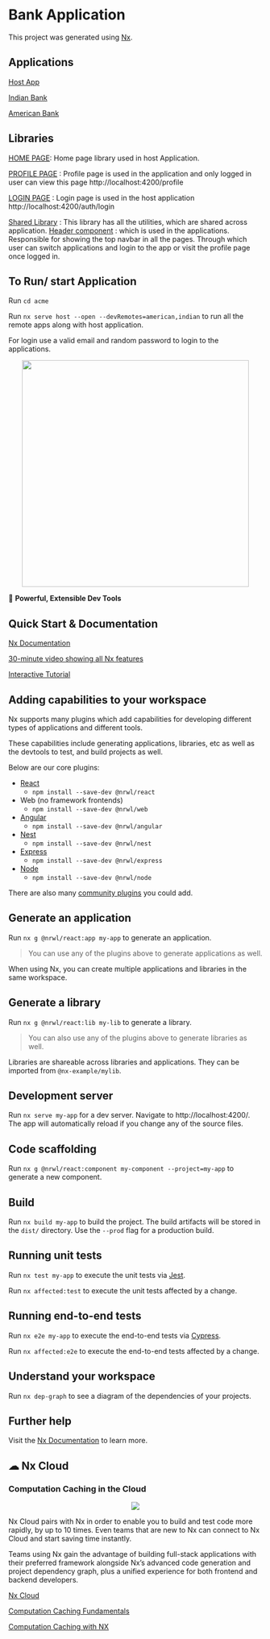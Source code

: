 # Bank Application

This project was generated using [Nx](https://nx.dev).

## Applications
[Host App](https://github.com/Abdul-khaderT/acme/tree/main/apps/host)

[Indian Bank](https://github.com/Abdul-khaderT/acme/tree/main/apps/indian)

[American Bank](https://github.com/Abdul-khaderT/acme/tree/main/apps/american)

## Libraries
[HOME PAGE](https://github.com/Abdul-khaderT/acme/tree/main/libs/home): Home page library used in host Application.

[PROFILE PAGE](https://github.com/Abdul-khaderT/acme/tree/main/libs/feature-profile) : Profile page is used in the application and only logged in user can view this page http://localhost:4200/profile

[LOGIN PAGE](https://github.com/Abdul-khaderT/acme/tree/main/libs/feature-auth) : Login page is used in the host application http://localhost:4200/auth/login

[Shared Library](https://github.com/Abdul-khaderT/acme/tree/main/libs/shared) : This library has all the utilities, which are shared across application.  [Header component](https://github.com/Abdul-khaderT/acme/tree/main/libs/shared/src/lib/header) : which is used in the applications. Responsible for showing the top navbar in all the pages. Through which user can switch applications and login to the app or visit the profile page once logged in.


## To Run/ start Application
Run `cd acme`

Run `nx serve host --open --devRemotes=american,indian` to run all the remote apps along with host application.

For login use a valid email and random password to login to the applications.



<p align="center"><img src="https://raw.githubusercontent.com/nrwl/nx/master/nx-logo.png" width="450"></p>

🔎 **Powerful, Extensible Dev Tools**

## Quick Start & Documentation

[Nx Documentation](https://nx.dev)

[30-minute video showing all Nx features](https://nx.dev/getting-started/what-is-nx)

[Interactive Tutorial](https://nx.dev/tutorial/01-create-application)

## Adding capabilities to your workspace

Nx supports many plugins which add capabilities for developing different types of applications and different tools.

These capabilities include generating applications, libraries, etc as well as the devtools to test, and build projects as well.

Below are our core plugins:

- [React](https://reactjs.org)
  - `npm install --save-dev @nrwl/react`
- Web (no framework frontends)
  - `npm install --save-dev @nrwl/web`
- [Angular](https://angular.io)
  - `npm install --save-dev @nrwl/angular`
- [Nest](https://nestjs.com)
  - `npm install --save-dev @nrwl/nest`
- [Express](https://expressjs.com)
  - `npm install --save-dev @nrwl/express`
- [Node](https://nodejs.org)
  - `npm install --save-dev @nrwl/node`

There are also many [community plugins](https://nx.dev/community) you could add.

## Generate an application

Run `nx g @nrwl/react:app my-app` to generate an application.

> You can use any of the plugins above to generate applications as well.

When using Nx, you can create multiple applications and libraries in the same workspace.

## Generate a library

Run `nx g @nrwl/react:lib my-lib` to generate a library.

> You can also use any of the plugins above to generate libraries as well.

Libraries are shareable across libraries and applications. They can be imported from `@nx-example/mylib`.

## Development server

Run `nx serve my-app` for a dev server. Navigate to http://localhost:4200/. The app will automatically reload if you change any of the source files.

## Code scaffolding

Run `nx g @nrwl/react:component my-component --project=my-app` to generate a new component.

## Build

Run `nx build my-app` to build the project. The build artifacts will be stored in the `dist/` directory. Use the `--prod` flag for a production build.

## Running unit tests

Run `nx test my-app` to execute the unit tests via [Jest](https://jestjs.io).

Run `nx affected:test` to execute the unit tests affected by a change.

## Running end-to-end tests

Run `nx e2e my-app` to execute the end-to-end tests via [Cypress](https://www.cypress.io).

Run `nx affected:e2e` to execute the end-to-end tests affected by a change.

## Understand your workspace

Run `nx dep-graph` to see a diagram of the dependencies of your projects.

## Further help

Visit the [Nx Documentation](https://nx.dev) to learn more.

## ☁ Nx Cloud

### Computation Caching in the Cloud

<p style="text-align: center;"><img src="https://raw.githubusercontent.com/nrwl/nx/master/images/nx-cloud-card.png"></p>

Nx Cloud pairs with Nx in order to enable you to build and test code more rapidly, by up to 10 times. Even teams that are new to Nx can connect to Nx Cloud and start saving time instantly.

Teams using Nx gain the advantage of building full-stack applications with their preferred framework alongside Nx’s advanced code generation and project dependency graph, plus a unified experience for both frontend and backend developers.

[Nx Cloud](https://nx.app/)

[Computation Caching Fundamentals](https://blog.nrwl.io/computation-caching-the-fundamentals-behind-nxs-lightning-fast-execution-dc761fe41eb8)

[Computation Caching with NX](https://nx.dev/latest/core-concepts/computation-caching)
